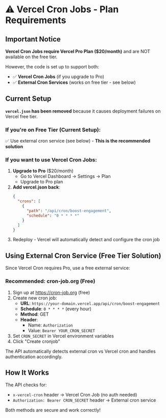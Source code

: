 # ⚠️ Vercel Cron Jobs - Plan Requirements

## Important Notice

**Vercel Cron Jobs require Vercel Pro Plan ($20/month)** and are NOT available on the free tier.

However, the code is set up to support both:
- ✅ **Vercel Cron Jobs** (if you upgrade to Pro)
- ✅ **External Cron Services** (works on free tier - see below)

## Current Setup

**`vercel.json` has been removed** because it causes deployment failures on Vercel free tier.

### If you're on Free Tier (Current Setup):
✅ Use external cron service (see below) - **This is the recommended solution**

### If you want to use Vercel Cron Jobs:
1. **Upgrade to Pro** ($20/month)
   - Go to Vercel Dashboard → Settings → Plan
   - Upgrade to Pro plan
2. **Add vercel.json back**:
   ```json
   {
     "crons": [
       {
         "path": "/api/cron/boost-engagement",
         "schedule": "0 * * * *"
       }
     ]
   }
   ```
3. Redeploy - Vercel will automatically detect and configure the cron job

## Using External Cron Service (Free Tier Solution)

Since Vercel Cron requires Pro, use a free external service:

### Recommended: cron-job.org (Free)

1. Sign up at https://cron-job.org (free)
2. Create new cron job:
   - **URL**: `https://your-domain.vercel.app/api/cron/boost-engagement`
   - **Schedule**: `0 * * * *` (every hour)
   - **Method**: GET
   - **Header**: 
     - Name: `Authorization`
     - Value: `Bearer YOUR_CRON_SECRET`
3. Set `CRON_SECRET` in Vercel environment variables
4. Click "Create cronjob"

The API automatically detects external cron vs Vercel cron and handles authentication accordingly.

## How It Works

The API checks for:
- `x-vercel-cron` header → Vercel Cron Job (no auth needed)
- `Authorization: Bearer CRON_SECRET` header → External cron service

Both methods are secure and work correctly!


